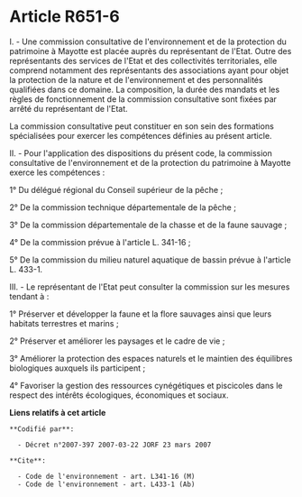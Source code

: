 # Article R651-6

I. - Une commission consultative de l'environnement et de la protection du patrimoine à Mayotte est placée auprès du
représentant de l'Etat. Outre des représentants des services de l'Etat et des collectivités territoriales, elle comprend
notamment des représentants des associations ayant pour objet la protection de la nature et de l'environnement et des
personnalités qualifiées dans ce domaine. La composition, la durée des mandats et les règles de fonctionnement de la
commission consultative sont fixées par arrêté du représentant de l'Etat.

La commission consultative peut constituer en son sein des formations spécialisées pour exercer les compétences définies au
présent article.

II. - Pour l'application des dispositions du présent code, la commission consultative de l'environnement et de la protection
du patrimoine à Mayotte exerce les compétences :

1° Du délégué régional du Conseil supérieur de la pêche ;

2° De la commission technique départementale de la pêche ;

3° De la commission départementale de la chasse et de la faune sauvage ;

4° De la commission prévue à l'article L. 341-16 ;

5° De la commission du milieu naturel aquatique de bassin prévue à l'article L. 433-1.

III. - Le représentant de l'Etat peut consulter la commission sur les mesures tendant à :

1° Préserver et développer la faune et la flore sauvages ainsi que leurs habitats terrestres et marins ;

2° Préserver et améliorer les paysages et le cadre de vie ;

3° Améliorer la protection des espaces naturels et le maintien des équilibres biologiques auxquels ils participent ;

4° Favoriser la gestion des ressources cynégétiques et piscicoles dans le respect des intérêts écologiques, économiques et
sociaux.

**Liens relatifs à cet article**

	**Codifié par**:

	  - Décret n°2007-397 2007-03-22 JORF 23 mars 2007

	**Cite**:

	  - Code de l'environnement - art. L341-16 (M)
	  - Code de l'environnement - art. L433-1 (Ab)
